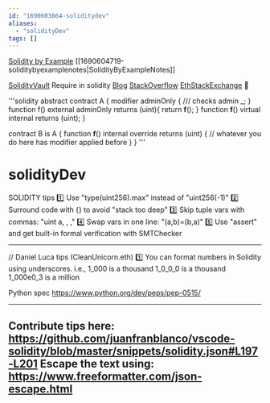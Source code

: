 ```yaml
---
id: "1690603664-soliditydev"
aliases:
  - "solidityDev"
tags: []
---
```

[Solidity by Example](https://solidity-by-example.org/)
[[1690604719-soliditybyexamplenotes|SolidityByExampleNotes]]

[SolidityVault](https://github.com/fubuloubu/ERC4626/blob/main/contracts/SolidityVault.sol)
Require in solidity [Blog](https://www.ajaypalcheema.com/require-in-solidity/)
[StackOverflow](https://ethereum.stackexchange.com/questions/88287/how-to-implement-owner-check-in-solidity)
[EthStackExchange](https://ethereum.stackexchange.com/questions/52960/do-modifiers-work-in-interfaces)
👋

'''solidity 
abstract contract A {
    modifier adminOnly {
    /// checks admin
    _;
    }
    function f() external adminOnly returns (uint){
      return __f__(); 
    }
    function __f__() virtual internal returns (uint);
}

contract B is A {
     function __f__() internal override returns (uint) {
     // whatever you do here has modifier applied before
     }
}
'''

# solidityDev

SOLIDITY tips
1️⃣ Use "type(uint256).max" instead of "uint256(-1)"
2️⃣ Surround code with {} to avoid "stack too deep"
3️⃣ Skip tuple vars with commas: "uint a, , ,"
4️⃣ Swap vars in one line: "(a,b)=(b,a)"
5️⃣ Use "assert" and get built-in formal verification with SMTChecker

-----------------------------------------------

// Daniel Luca tips (CleanUnicorn.eth)
1️⃣  You can format numbers in Solidity using underscores.
i.e.,
1_000 is a thousand
1_0_0_0 is a thousand
1_000e0_3 is a million

Python spec https://www.python.org/dev/peps/pep-0515/

------------------------------
Contribute tips here: https://github.com/juanfranblanco/vscode-solidity/blob/master/snippets/solidity.json#L197-L201 
Escape the text using: https://www.freeformatter.com/json-escape.html
------------------------------
